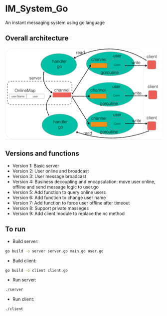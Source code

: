 # IM_System_Go
An instant messaging system using go language

## Overall architecture
![Overall architecture](Overall_architecture.png)

## Versions and functions
- Version 1: Basic server
- Version 2: User online and broadcast
- Version 3: User message broadcast
- Version 4: Business decoupling and encapsulation: move user online, offline and send message logic to user.go
- Version 5: Add function to query online users
- Version 6: Add function to change user name
- Version 7: Add function to force user offline after timeout
- Version 8: Support private masseges
- Version 9: Add client module to replace the nc method

## To run

- Build server:

```bash
go build -o server server.go main.go user.go
```

- Build client:

```bash
go build -o client client.go
```

- Run server:

```bash
./server
```

- Run client:

```bash
./client
```